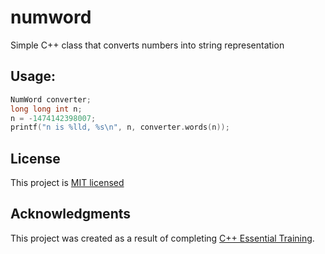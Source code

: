 # numword
Simple C++ class that converts numbers into string representation

## Usage:
```cpp
NumWord converter;
long long int n;
n = -1474142398007;
printf("n is %lld, %s\n", n, converter.words(n));
```

## License
This project is [MIT licensed](LICENSE)

## Acknowledgments
This project was created as a result of completing [C++ Essential Training](https://www.lynda.com/C-tutorials/C-Essential-Training/182674-2.html).
